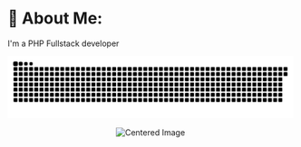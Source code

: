# 💫 About Me:
I'm a PHP Fullstack developer

![contribution](https://raw.githubusercontent.com/nhedger/nhedger/output/github-contribution-grid-snake-dark.svg#gh-dark-mode-only) 

<div style="text-align: center;">
    <img src="https://user-images.githubusercontent.com/74038190/212748842-9fcbad5b-6173-4175-8a61-521f3dbb7514.gif" alt="Centered Image">
</div>

